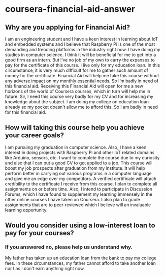 # coursera-financial-aid-answer

## Why are you applying for Financial Aid?
I am an engineering student and I have a keen interest in learning about IoT and embedded systems and I believe that Raspberry Pi is one of the most demanding and trending platforms in the industry right now. I have doing my studies in computer science. I think it will be beneficial for me to get into a good firm as an intern. But I’ve no job of my own to carry the expanses to pay for the certificate of this course. I live only for my education loan. In this circumstance, it is very much difficult for me to gather such amount of money for the certificate. Financial Aid will help me take this course without any adverse impact on my monthly essential needs. So I’m badly in need of this financial aid. Receiving this Financial Aid will open for me a new horizons of the world of Coursera courses, which in turn will help me in future. Sir, I need this course very badly for my CV and for increasing my knowledge about the subject. I am doing my college on education loan already so my pocket doesn't allow me to afford this. So I am badly in need for this financial aid.

## How will taking this course help you achieve your career goals?
I am pursuing my graduation in computer science. Also, I have a keen interest in doing projects with Raspberry Pi and other IoT related domains like Arduino, sensors, etc. I want to complete the course due to my curiosity and also that I can put a good CV to get applied to a job. This course will boost my job prospects after graduation from my institute. It will help perform better in carrying out various programs in a computer language and give me an edge over my competitors. A verified certificate will attach credibility to the certificate I receive from this course. I plan to complete all assignments on or before time. Also, I intend to participate in Discussion Forums, which I have found to supplement my learning immensely in the other online courses I have taken on Coursera. I also plan to grade assignments that are to peer-reviewed which I believe will an invaluable learning opportunity.

## Would you consider using a low-interest loan to pay for your courses?
### If you answered no, please help us understand why.
My father has taken up an education loan from the bank to pay my college fees. In these circumstances, my father cannot afford to take another loan nor I as I don't earn anything right now.
